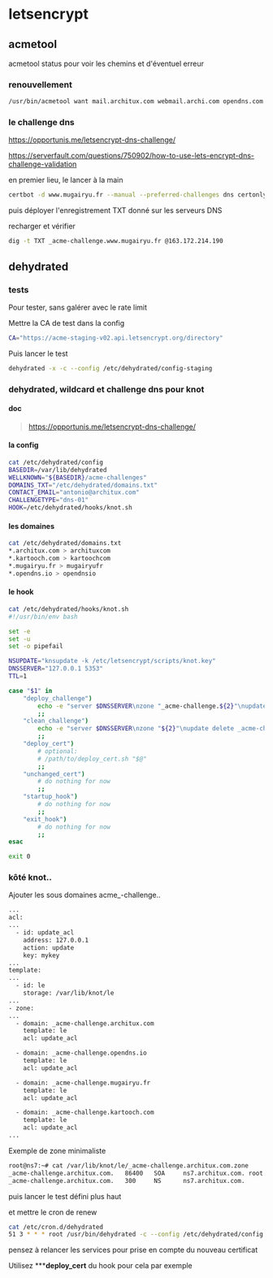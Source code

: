 # letsencrypt


## acmetool

acmetool status pour voir les chemins et d'éventuel erreur

### renouvellement

```bash
/usr/bin/acmetool want mail.architux.com webmail.archi.com opendns.com imap.archi.com
```
### le challenge dns

https://opportunis.me/letsencrypt-dns-challenge/

https://serverfault.com/questions/750902/how-to-use-lets-encrypt-dns-challenge-validation

en premier lieu, le lancer à la main 

```bash
certbot -d www.mugairyu.fr --manual --preferred-challenges dns certonly
```

puis déployer l'enregistrement TXT donné sur les serveurs DNS

recharger et vérifier

```bash
dig -t TXT _acme-challenge.www.mugairyu.fr @163.172.214.190
```


## dehydrated 

### tests

Pour tester, sans galérer avec le rate limit

Mettre la CA de test dans la config

```bash
CA="https://acme-staging-v02.api.letsencrypt.org/directory"
```

Puis lancer le test

```bash
dehydrated -x -c --config /etc/dehydrated/config-staging
```

### dehydrated, wildcard et challenge dns pour knot

#### doc 

> https://opportunis.me/letsencrypt-dns-challenge/

#### la config 

```bash
cat /etc/dehydrated/config                                                                                                                                                                                                         
BASEDIR=/var/lib/dehydrated
WELLKNOWN="${BASEDIR}/acme-challenges"
DOMAINS_TXT="/etc/dehydrated/domains.txt"
CONTACT_EMAIL="antonio@architux.com"
CHALLENGETYPE="dns-01"
HOOK=/etc/dehydrated/hooks/knot.sh
```

#### les domaines

```bash
cat /etc/dehydrated/domains.txt
*.architux.com > archituxcom
*.kartooch.com > kartoochcom
*.mugairyu.fr > mugairyufr
*.opendns.io > opendnsio
```

#### le hook

```bash
cat /etc/dehydrated/hooks/knot.sh
#!/usr/bin/env bash

set -e
set -u
set -o pipefail

NSUPDATE="knsupdate -k /etc/letsencrypt/scripts/knot.key"
DNSSERVER="127.0.0.1 5353"
TTL=1

case "$1" in
    "deploy_challenge")
        echo -e "server $DNSSERVER\nzone "_acme-challenge.${2}"\nupdate add _acme-challenge."${2}" $TTL in TXT "${4}"\nsend" | $NSUPDATE
        ;;
    "clean_challenge")
        echo -e "server $DNSSERVER\nzone "${2}"\nupdate delete _acme-challenge."${2}" $TTL in TXT "${4}"\nsend" | $NSUPDATE
        ;;
    "deploy_cert")
        # optional:
        # /path/to/deploy_cert.sh "$@"
        ;;
    "unchanged_cert")
        # do nothing for now
        ;;
    "startup_hook")
        # do nothing for now
        ;;
    "exit_hook")
        # do nothing for now
        ;;
esac

exit 0
```

### kôté knot..

Ajouter les sous domaines acme_-challenge..

```bash
...
acl:
...
  - id: update_acl
    address: 127.0.0.1
    action: update
    key: mykey
...
template:
...
  - id: le
    storage: /var/lib/knot/le
...
- zone:
...
  - domain: _acme-challenge.architux.com
    template: le
    acl: update_acl

  - domain: _acme-challenge.opendns.io
    template: le
    acl: update_acl

  - domain: _acme-challenge.mugairyu.fr
    template: le
    acl: update_acl

  - domain: _acme-challenge.kartooch.com
    template: le
    acl: update_acl
...
```

Exemple de zone minimaliste

```bash
root@ns7:~# cat /var/lib/knot/le/_acme-challenge.architux.com.zone 
_acme-challenge.architux.com.   86400   SOA     ns7.architux.com. root.architux.com. 2018021754 28800 7200 864000 86400
_acme-challenge.architux.com.   300     NS      ns7.architux.com.
```
puis lancer le test défini plus haut

et mettre le cron de renew

```bash
cat /etc/cron.d/dehydrated 
51 3 * * * root /usr/bin/dehydrated -c --config /etc/dehydrated/config
```

pensez à relancer les services pour prise en compte du nouveau certificat

Utilisez *****deploy_cert** du hook pour cela par exemple

